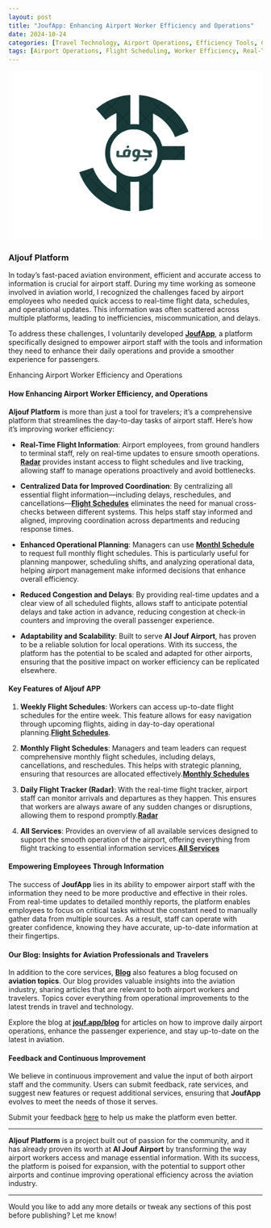 ```yaml
---
layout: post
title: "JoufApp: Enhancing Airport Worker Efficiency and Operations"
date: 2024-10-24
categories: [Travel Technology, Airport Operations, Efficiency Tools, Community Projects]
tags: [Airport Operations, Flight Scheduling, Worker Efficiency, Real-Time Updates, Aviation Technology, Community Platform, Travel Information, Al Jouf Airport, Flight Tracker, Airport Management]
---
```


![Jouf App]( /assets/images/jouf.png )

### **Aljouf Platform**

In today’s fast-paced aviation environment, efficient and accurate access to information is crucial for airport staff. During my time working as someone involved in aviation world, I recognized the challenges faced by airport employees who needed quick access to real-time flight data, schedules, and operational updates. This information was often scattered across multiple platforms, leading to inefficiencies, miscommunication, and delays.

To address these challenges, I voluntarily developed **[JoufApp](https://jouf.app)**, a platform specifically designed to empower airport staff with the tools and information they need to enhance their daily operations and provide a smoother experience for passengers.

Enhancing Airport Worker Efficiency and Operations
#### **How Enhancing Airport Worker Efficiency, and Operations**

**Aljouf Platform** is more than just a tool for travelers; it’s a comprehensive platform that streamlines the day-to-day tasks of airport staff. Here’s how it’s improving worker efficiency:

- **Real-Time Flight Information**: Airport employees, from ground handlers to terminal staff, rely on real-time updates to ensure smooth operations. **[Radar](https://jouf.app/radar)** provides instant access to flight schedules and live tracking, allowing staff to manage operations proactively and avoid bottlenecks.

- **Centralized Data for Improved Coordination**: By centralizing all essential flight information—including delays, reschedules, and cancellations—**[Flight Schedules](https://jouf.app/weekly-schedule)** eliminates the need for manual cross-checks between different systems. This helps staff stay informed and aligned, improving coordination across departments and reducing response times.

- **Enhanced Operational Planning**: Managers can use **[Monthl Schedule](https://jouf.app/monthly-schedule)** to request full monthly flight schedules. This is particularly useful for planning manpower, scheduling shifts, and analyzing operational data, helping airport management make informed decisions that enhance overall efficiency.

- **Reduced Congestion and Delays**: By providing real-time updates and a clear view of all scheduled flights, allows staff to anticipate potential delays and take action in advance, reducing congestion at check-in counters and improving the overall passenger experience.

- **Adaptability and Scalability**: Built to serve **Al Jouf Airport**, has proven to be a reliable solution for local operations. With its success, the platform has the potential to be scaled and adapted for other airports, ensuring that the positive impact on worker efficiency can be replicated elsewhere.

#### **Key Features of Aljouf APP**

1. **Weekly Flight Schedules**: Workers can access up-to-date flight schedules for the entire week. This feature allows for easy navigation through upcoming flights, aiding in day-to-day operational planning.**[Flight Schedules](https://jouf.app/weekly-schedule)**.

2. **Monthly Flight Schedules**: Managers and team leaders can request comprehensive monthly flight schedules, including delays, cancellations, and reschedules. This helps with strategic planning, ensuring that resources are allocated effectively.**[Monthly Schedules](https://jouf.app/radar)**

3. **Daily Flight Tracker (Radar)**: With the real-time flight tracker, airport staff can monitor arrivals and departures as they happen. This ensures that workers are always aware of any sudden changes or disruptions, allowing them to respond promptly.**[Radar](https://jouf.app/radar)**

4. **All Services**: Provides an overview of all available services designed to support the smooth operation of the airport, offering everything from flight tracking to essential information services.**[All Services](https://jouf.app/services)**

#### **Empowering Employees Through Information**
The success of **JoufApp** lies in its ability to empower airport staff with the information they need to be more productive and effective in their roles. From real-time updates to detailed monthly reports, the platform enables employees to focus on critical tasks without the constant need to manually gather data from multiple sources. As a result, staff can operate with greater confidence, knowing they have accurate, up-to-date information at their fingertips.

#### **Our Blog: Insights for Aviation Professionals and Travelers**
In addition to the core services, **[Blog](https://jouf.app/blog)** also features a blog focused on **aviation topics**. Our blog provides valuable insights into the aviation industry, sharing articles that are relevant to both airport workers and travelers. Topics cover everything from operational improvements to the latest trends in travel and technology.

Explore the blog at **[jouf.app/blog](https://jouf.app/blog)** for articles on how to improve daily airport operations, enhance the passenger experience, and stay up-to-date on the latest in aviation.

#### **Feedback and Continuous Improvement**
We believe in continuous improvement and value the input of both airport staff and the community. Users can submit feedback, rate services, and suggest new features or request additional services, ensuring that **JoufApp** evolves to meet the needs of those it serves.

Submit your feedback [here](https://jouf.app/feedback/feedback-form) to help us make the platform even better.

---

**Aljouf Platform** is a project built out of passion for the community, and it has already proven its worth at **Al Jouf Airport** by transforming the way airport workers access and manage essential information. With its success, the platform is poised for expansion, with the potential to support other airports and continue improving operational efficiency across the aviation industry.

---

Would you like to add any more details or tweak any sections of this post before publishing? Let me know!
